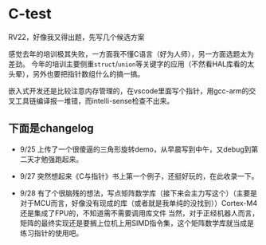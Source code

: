 # C-test
RV22，好像我又得出题，先写几个候选方案

感觉去年的培训极其失败，一方面我不懂C语言（好为人师），另一方面选题太为差劲。
今年的培训主要侧重`struct`/`union`等关键字的应用（不然看HAL库看的太头晕），另外也要把指针数组什么的搞一搞。

嵌入式开发还是比较注意内存管理的，在vscode里面写个指针，用gcc-arm的交叉工具链编译报一堆错，而intelli-sense检查不出来。
## 下面是changelog
- 9/25 上传了一个很傻逼的三角形旋转demo，从早晨写到中午，又debug到第二天才勉强跑起来。

- 9/27 突然想起来《C与指针》书上第一个例子，还挺好玩的，在此收录一下。

- 9/28 有了个很脑残的想法，写点矩阵数学库（接下来会主力写这个）（主要是对于MCU而言，好像没有现成的库（或者就是我单纯的没找到））Cortex-M4还是集成了FPU的，不知道需不需要调用库文件
当然，对于正经机器人而言，矩阵的最终实现还是要搁上位机上用SIMD指令集，这个矩阵数学库就当成是练习指针的使用吧。
